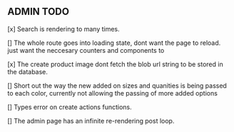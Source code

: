 ## ADMIN TODO

[x] Search is rendering to many times.

[] The whole route goes into loading state, dont want the page to reload. just want the neccesary counters and components to

[x] The create product image dont fetch the blob url string to be stored in the database.

[] Short out the way the new added on sizes and quanities is being passed to each color, currently not allowing the passing of more added options

[] Types error on create actions functions.

[] The admin page has an infinite re-rendering post loop.
